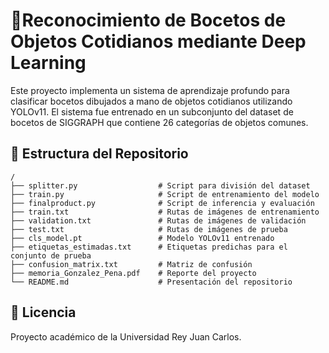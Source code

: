 # 📌Reconocimiento de Bocetos de Objetos Cotidianos mediante Deep Learning
Este proyecto implementa un sistema de aprendizaje profundo para clasificar bocetos dibujados a mano de objetos cotidianos utilizando YOLOv11. El sistema fue entrenado en un subconjunto del dataset de bocetos de SIGGRAPH que contiene 26 categorías de objetos comunes.

## 📂 Estructura del Repositorio
```
/
├── splitter.py                  # Script para división del dataset
├── train.py                     # Script de entrenamiento del modelo
├── finalproduct.py              # Script de inferencia y evaluación
├── train.txt                    # Rutas de imágenes de entrenamiento
├── validation.txt               # Rutas de imágenes de validación
├── test.txt                     # Rutas de imágenes de prueba
├── cls_model.pt                 # Modelo YOLOv11 entrenado
├── etiquetas_estimadas.txt      # Etiquetas predichas para el conjunto de prueba
├── confusion_matrix.txt         # Matriz de confusión
├── memoria_Gonzalez_Pena.pdf    # Reporte del proyecto
└── README.md                    # Presentación del repositorio
```

## 📄 Licencia
Proyecto académico de la Universidad Rey Juan Carlos.
